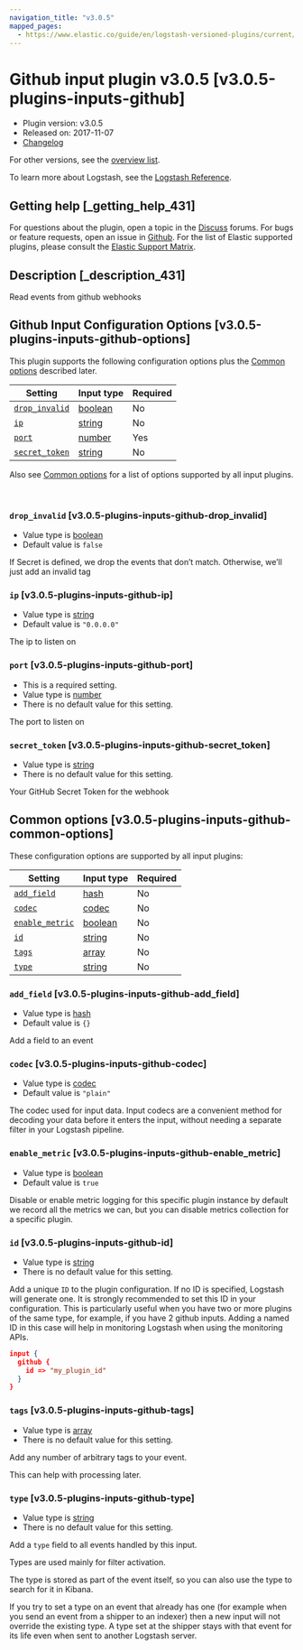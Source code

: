 ```yaml
---
navigation_title: "v3.0.5"
mapped_pages:
  - https://www.elastic.co/guide/en/logstash-versioned-plugins/current/v3.0.5-plugins-inputs-github.html
---
```


# Github input plugin v3.0.5 [v3.0.5-plugins-inputs-github]


* Plugin version: v3.0.5
* Released on: 2017-11-07
* [Changelog](https://github.com/logstash-plugins/logstash-input-github/blob/v3.0.5/CHANGELOG.md)

For other versions, see the [overview list](input-github-index.md).

To learn more about Logstash, see the [Logstash Reference](logstash://reference/index.md).

## Getting help [_getting_help_431]

For questions about the plugin, open a topic in the [Discuss](http://discuss.elastic.co) forums. For bugs or feature requests, open an issue in [Github](https://github.com/logstash-plugins/logstash-input-github). For the list of Elastic supported plugins, please consult the [Elastic Support Matrix](https://www.elastic.co/support/matrix#matrix_logstash_plugins).


## Description [_description_431]

Read events from github webhooks


## Github Input Configuration Options [v3.0.5-plugins-inputs-github-options]

This plugin supports the following configuration options plus the [Common options](v3-0-5-plugins-inputs-github.md#v3.0.5-plugins-inputs-github-common-options) described later.

| Setting | Input type | Required |
| --- | --- | --- |
| [`drop_invalid`](v3-0-5-plugins-inputs-github.md#v3.0.5-plugins-inputs-github-drop_invalid) | [boolean](logstash://reference/configuration-file-structure.md#boolean) | No |
| [`ip`](v3-0-5-plugins-inputs-github.md#v3.0.5-plugins-inputs-github-ip) | [string](logstash://reference/configuration-file-structure.md#string) | No |
| [`port`](v3-0-5-plugins-inputs-github.md#v3.0.5-plugins-inputs-github-port) | [number](logstash://reference/configuration-file-structure.md#number) | Yes |
| [`secret_token`](v3-0-5-plugins-inputs-github.md#v3.0.5-plugins-inputs-github-secret_token) | [string](logstash://reference/configuration-file-structure.md#string) | No |

Also see [Common options](v3-0-5-plugins-inputs-github.md#v3.0.5-plugins-inputs-github-common-options) for a list of options supported by all input plugins.

 

### `drop_invalid` [v3.0.5-plugins-inputs-github-drop_invalid]

* Value type is [boolean](logstash://reference/configuration-file-structure.md#boolean)
* Default value is `false`

If Secret is defined, we drop the events that don’t match. Otherwise, we’ll just add an invalid tag


### `ip` [v3.0.5-plugins-inputs-github-ip]

* Value type is [string](logstash://reference/configuration-file-structure.md#string)
* Default value is `"0.0.0.0"`

The ip to listen on


### `port` [v3.0.5-plugins-inputs-github-port]

* This is a required setting.
* Value type is [number](logstash://reference/configuration-file-structure.md#number)
* There is no default value for this setting.

The port to listen on


### `secret_token` [v3.0.5-plugins-inputs-github-secret_token]

* Value type is [string](logstash://reference/configuration-file-structure.md#string)
* There is no default value for this setting.

Your GitHub Secret Token for the webhook



## Common options [v3.0.5-plugins-inputs-github-common-options]

These configuration options are supported by all input plugins:

| Setting | Input type | Required |
| --- | --- | --- |
| [`add_field`](v3-0-5-plugins-inputs-github.md#v3.0.5-plugins-inputs-github-add_field) | [hash](logstash://reference/configuration-file-structure.md#hash) | No |
| [`codec`](v3-0-5-plugins-inputs-github.md#v3.0.5-plugins-inputs-github-codec) | [codec](logstash://reference/configuration-file-structure.md#codec) | No |
| [`enable_metric`](v3-0-5-plugins-inputs-github.md#v3.0.5-plugins-inputs-github-enable_metric) | [boolean](logstash://reference/configuration-file-structure.md#boolean) | No |
| [`id`](v3-0-5-plugins-inputs-github.md#v3.0.5-plugins-inputs-github-id) | [string](logstash://reference/configuration-file-structure.md#string) | No |
| [`tags`](v3-0-5-plugins-inputs-github.md#v3.0.5-plugins-inputs-github-tags) | [array](logstash://reference/configuration-file-structure.md#array) | No |
| [`type`](v3-0-5-plugins-inputs-github.md#v3.0.5-plugins-inputs-github-type) | [string](logstash://reference/configuration-file-structure.md#string) | No |

### `add_field` [v3.0.5-plugins-inputs-github-add_field]

* Value type is [hash](logstash://reference/configuration-file-structure.md#hash)
* Default value is `{}`

Add a field to an event


### `codec` [v3.0.5-plugins-inputs-github-codec]

* Value type is [codec](logstash://reference/configuration-file-structure.md#codec)
* Default value is `"plain"`

The codec used for input data. Input codecs are a convenient method for decoding your data before it enters the input, without needing a separate filter in your Logstash pipeline.


### `enable_metric` [v3.0.5-plugins-inputs-github-enable_metric]

* Value type is [boolean](logstash://reference/configuration-file-structure.md#boolean)
* Default value is `true`

Disable or enable metric logging for this specific plugin instance by default we record all the metrics we can, but you can disable metrics collection for a specific plugin.


### `id` [v3.0.5-plugins-inputs-github-id]

* Value type is [string](logstash://reference/configuration-file-structure.md#string)
* There is no default value for this setting.

Add a unique `ID` to the plugin configuration. If no ID is specified, Logstash will generate one. It is strongly recommended to set this ID in your configuration. This is particularly useful when you have two or more plugins of the same type, for example, if you have 2 github inputs. Adding a named ID in this case will help in monitoring Logstash when using the monitoring APIs.

```json
input {
  github {
    id => "my_plugin_id"
  }
}
```


### `tags` [v3.0.5-plugins-inputs-github-tags]

* Value type is [array](logstash://reference/configuration-file-structure.md#array)
* There is no default value for this setting.

Add any number of arbitrary tags to your event.

This can help with processing later.


### `type` [v3.0.5-plugins-inputs-github-type]

* Value type is [string](logstash://reference/configuration-file-structure.md#string)
* There is no default value for this setting.

Add a `type` field to all events handled by this input.

Types are used mainly for filter activation.

The type is stored as part of the event itself, so you can also use the type to search for it in Kibana.

If you try to set a type on an event that already has one (for example when you send an event from a shipper to an indexer) then a new input will not override the existing type. A type set at the shipper stays with that event for its life even when sent to another Logstash server.



